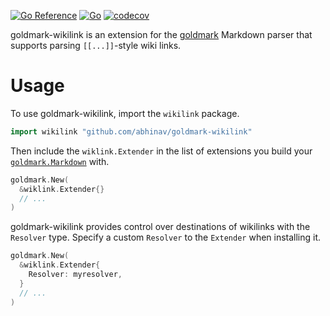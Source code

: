[![Go Reference](https://pkg.go.dev/badge/github.com/abhinav/goldmark-wikilink.svg)](https://pkg.go.dev/github.com/abhinav/goldmark-wikilink)
[![Go](https://github.com/abhinav/goldmark-wikilink/actions/workflows/go.yml/badge.svg)](https://github.com/abhinav/goldmark-wikilink/actions/workflows/go.yml)
[![codecov](https://codecov.io/gh/abhinav/goldmark-wikilink/branch/main/graph/badge.svg?token=W98KYF8SPE)](https://codecov.io/gh/abhinav/goldmark-wikilink)

goldmark-wikilink is an extension for the [goldmark] Markdown parser that
supports parsing `[[...]]`-style wiki links.

  [goldmark]: http://github.com/yuin/goldmark

# Usage

To use goldmark-wikilink, import the `wikilink` package.

```go
import wikilink "github.com/abhinav/goldmark-wikilink"
```

Then include the `wiklink.Extender` in the list of extensions you build your
[`goldmark.Markdown`] with.

  [`goldmark.Markdown`]: https://pkg.go.dev/github.com/yuin/goldmark#Markdown

```go
goldmark.New(
  &wiklink.Extender{}
  // ...
)
```

goldmark-wikilink provides control over destinations of wikilinks with the
`Resolver` type. Specify a custom `Resolver` to the `Extender` when installing
it.

```go
goldmark.New(
  &wiklink.Extender{
    Resolver: myresolver,
  }
  // ...
)
```

